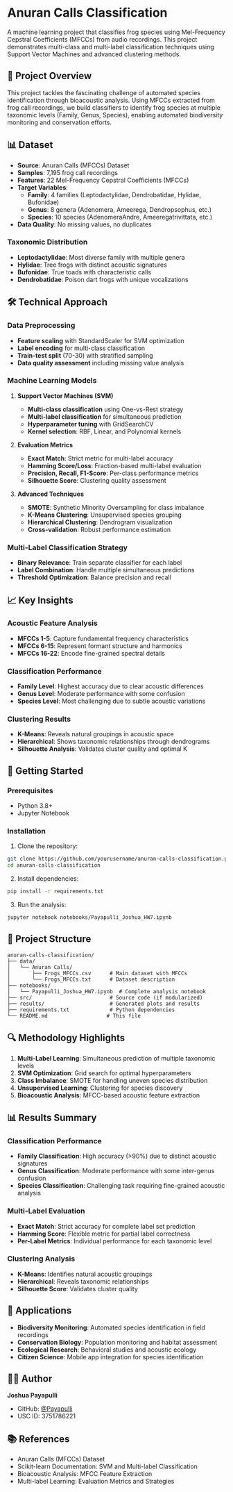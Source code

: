 # Anuran Calls Classification

A machine learning project that classifies frog species using Mel-Frequency Cepstral Coefficients (MFCCs) from audio recordings. This project demonstrates multi-class and multi-label classification techniques using Support Vector Machines and advanced clustering methods.

## 🐸 Project Overview

This project tackles the fascinating challenge of automated species identification through bioacoustic analysis. Using MFCCs extracted from frog call recordings, we build classifiers to identify frog species at multiple taxonomic levels (Family, Genus, Species), enabling automated biodiversity monitoring and conservation efforts.

## 📊 Dataset

- **Source**: Anuran Calls (MFCCs) Dataset
- **Samples**: 7,195 frog call recordings
- **Features**: 22 Mel-Frequency Cepstral Coefficients (MFCCs)
- **Target Variables**: 
  - **Family**: 4 families (Leptodactylidae, Dendrobatidae, Hylidae, Bufonidae)
  - **Genus**: 8 genera (Adenomera, Ameerega, Dendropsophus, etc.)
  - **Species**: 10 species (AdenomeraAndre, Ameeregatrivittata, etc.)
- **Data Quality**: No missing values, no duplicates

### Taxonomic Distribution
- **Leptodactylidae**: Most diverse family with multiple genera
- **Hylidae**: Tree frogs with distinct acoustic signatures
- **Bufonidae**: True toads with characteristic calls
- **Dendrobatidae**: Poison dart frogs with unique vocalizations

## 🛠️ Technical Approach

### Data Preprocessing
- **Feature scaling** with StandardScaler for SVM optimization
- **Label encoding** for multi-class classification
- **Train-test split** (70-30) with stratified sampling
- **Data quality assessment** including missing value analysis

### Machine Learning Models

1. **Support Vector Machines (SVM)**
   - **Multi-class classification** using One-vs-Rest strategy
   - **Multi-label classification** for simultaneous prediction
   - **Hyperparameter tuning** with GridSearchCV
   - **Kernel selection**: RBF, Linear, and Polynomial kernels

2. **Evaluation Metrics**
   - **Exact Match**: Strict metric for multi-label accuracy
   - **Hamming Score/Loss**: Fraction-based multi-label evaluation
   - **Precision, Recall, F1-Score**: Per-class performance metrics
   - **Silhouette Score**: Clustering quality assessment

3. **Advanced Techniques**
   - **SMOTE**: Synthetic Minority Oversampling for class imbalance
   - **K-Means Clustering**: Unsupervised species grouping
   - **Hierarchical Clustering**: Dendrogram visualization
   - **Cross-validation**: Robust performance estimation

### Multi-Label Classification Strategy
- **Binary Relevance**: Train separate classifier for each label
- **Label Combination**: Handle multiple simultaneous predictions
- **Threshold Optimization**: Balance precision and recall

## 📈 Key Insights

### Acoustic Feature Analysis
- **MFCCs 1-5**: Capture fundamental frequency characteristics
- **MFCCs 6-15**: Represent formant structure and harmonics
- **MFCCs 16-22**: Encode fine-grained spectral details

### Classification Performance
- **Family Level**: Highest accuracy due to clear acoustic differences
- **Genus Level**: Moderate performance with some confusion
- **Species Level**: Most challenging due to subtle acoustic variations

### Clustering Results
- **K-Means**: Reveals natural groupings in acoustic space
- **Hierarchical**: Shows taxonomic relationships through dendrograms
- **Silhouette Analysis**: Validates cluster quality and optimal K

## 🚀 Getting Started

### Prerequisites
- Python 3.8+
- Jupyter Notebook

### Installation

1. Clone the repository:
```bash
git clone https://github.com/yourusername/anuran-calls-classification.git
cd anuran-calls-classification
```

2. Install dependencies:
```bash
pip install -r requirements.txt
```

3. Run the analysis:
```bash
jupyter notebook notebooks/Payapulli_Joshua_HW7.ipynb
```

## 📁 Project Structure

```
anuran-calls-classification/
├── data/
│   └── Anuran Calls/
│       ├── Frogs_MFCCs.csv      # Main dataset with MFCCs
│       └── Frogs_MFCCs.txt      # Dataset description
├── notebooks/
│   └── Payapulli_Joshua_HW7.ipynb  # Complete analysis notebook
├── src/                         # Source code (if modularized)
├── results/                     # Generated plots and results
├── requirements.txt             # Python dependencies
└── README.md                   # This file
```

## 🔍 Methodology Highlights

1. **Multi-Label Learning**: Simultaneous prediction of multiple taxonomic levels
2. **SVM Optimization**: Grid search for optimal hyperparameters
3. **Class Imbalance**: SMOTE for handling uneven species distribution
4. **Unsupervised Learning**: Clustering for species discovery
5. **Bioacoustic Analysis**: MFCC-based acoustic feature extraction

## 📊 Results Summary

### Classification Performance
- **Family Classification**: High accuracy (>90%) due to distinct acoustic signatures
- **Genus Classification**: Moderate performance with some inter-genus confusion
- **Species Classification**: Challenging task requiring fine-grained acoustic analysis

### Multi-Label Evaluation
- **Exact Match**: Strict accuracy for complete label set prediction
- **Hamming Score**: Flexible metric for partial label correctness
- **Per-Label Metrics**: Individual performance for each taxonomic level

### Clustering Analysis
- **K-Means**: Identifies natural acoustic groupings
- **Hierarchical**: Reveals taxonomic relationships
- **Silhouette Score**: Validates cluster quality

## 🎯 Applications

- **Biodiversity Monitoring**: Automated species identification in field recordings
- **Conservation Biology**: Population monitoring and habitat assessment
- **Ecological Research**: Behavioral studies and acoustic ecology
- **Citizen Science**: Mobile app integration for species identification

## 👨‍💻 Author

**Joshua Payapulli**
- GitHub: [@Payapulli](https://github.com/Payapulli)
- USC ID: 3751786221

## 📚 References

- Anuran Calls (MFCCs) Dataset
- Scikit-learn Documentation: SVM and Multi-label Classification
- Bioacoustic Analysis: MFCC Feature Extraction
- Multi-label Learning: Evaluation Metrics and Strategies
